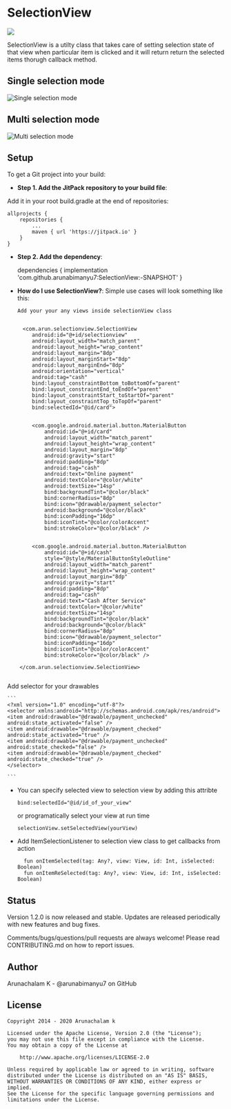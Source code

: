 # SelectionView

[![](https://jitpack.io/v/arunabimanyu7/SelectionView.svg)](https://jitpack.io/#arunabimanyu7/SelectionView)

SelectionView is a utilty class that takes care of setting selection state of that view when particular item is clicked and it will return return the selected items thorugh callback method.


Single selection mode
-------

![Single selection mode](https://raw.github.com/arunabimanyu7/SelectionView/master/screenshot/selection_view_single_state.gif)


Multi selection mode
-------

![Multi selection mode](https://raw.github.com/arunabimanyu7/SelectionView/master/screenshot/selection_view_multi_state.gif)



Setup
-------

To get a Git project into your build:

 * **Step 1. Add the JitPack repository to your build file**:

Add it in your root build.gradle at the end of repositories:

	allprojects {
		repositories {
			...
			maven { url 'https://jitpack.io' }
		}
	}
 
 * **Step 2. Add the dependency**:

	dependencies {
	        implementation 'com.github.arunabimanyu7:SelectionView:-SNAPSHOT'
	}

 * **How do I use SelectionView?**:
    Simple use cases will look something like this:
    
       Add your your any views inside selectionView class 
      
```
    
     <com.arun.selectionview.SelectionView
        android:id="@+id/selectionview"
        android:layout_width="match_parent"
        android:layout_height="wrap_content"
        android:layout_margin="8dp"
        android:layout_marginStart="8dp"
        android:layout_marginEnd="8dp"
        android:orientation="vertical"
        android:tag="cash"
        bind:layout_constraintBottom_toBottomOf="parent"
        bind:layout_constraintEnd_toEndOf="parent"
        bind:layout_constraintStart_toStartOf="parent"
        bind:layout_constraintTop_toTopOf="parent"
        bind:selectedId="@id/card">


        <com.google.android.material.button.MaterialButton
            android:id="@+id/card"
            android:layout_width="match_parent"
            android:layout_height="wrap_content"
            android:layout_margin="8dp"
            android:gravity="start"
            android:padding="8dp"
            android:tag="cash"
            android:text="Online payment"
            android:textColor="@color/white"
            android:textSize="14sp"
            bind:backgroundTint="@color/black"
            bind:cornerRadius="8dp"
            bind:icon="@drawable/payment_selector"
            android:background="@color/black"
            bind:iconPadding="16dp"
            bind:iconTint="@color/colorAccent"
            bind:strokeColor="@color/black" />


        <com.google.android.material.button.MaterialButton
            android:id="@+id/cash"
            style="@style/MaterialButtonStyleOutline"
            android:layout_width="match_parent"
            android:layout_height="wrap_content"
            android:layout_margin="8dp"
            android:gravity="start"
            android:padding="8dp"
            android:tag="cash"
            android:text="Cash After Service"
            android:textColor="@color/white"
            android:textSize="14sp"
            bind:backgroundTint="@color/black"
            android:background="@color/black"
            bind:cornerRadius="8dp"
            bind:icon="@drawable/payment_selector"
            bind:iconPadding="16dp"
            bind:iconTint="@color/colorAccent"
            bind:strokeColor="@color/black" />

    </com.arun.selectionview.SelectionView>
    
   ```

    
   Add selector for your drawables
    
    ```
    <?xml version="1.0" encoding="utf-8"?>
    <selector xmlns:android="http://schemas.android.com/apk/res/android">
    <item android:drawable="@drawable/payment_unchecked" android:state_activated="false" />
    <item android:drawable="@drawable/payment_checked" android:state_activated="true" />
    <item android:drawable="@drawable/payment_unchecked" android:state_checked="false" />
    <item android:drawable="@drawable/payment_checked" android:state_checked="true" />
    </selector>
    
    ```

  * You can specify selected view to selection view
     by adding this attribte
     
        bind:selectedId="@id/id_of_your_view"
     
     or programatically select your view at run time
     
        selectionView.setSelectedView(yourView)
    
  * Add ItemSelectionListener to selection view class to get callbacks from action
    
          fun onItemSelected(tag: Any?, view: View, id: Int, isSelected: Boolean)
          fun onItemReSelected(tag: Any?, view: View, id: Int, isSelected: Boolean)



Status
-------

Version 1.2.0 is now released and stable. Updates are released periodically with new features and bug fixes.

Comments/bugs/questions/pull requests are always welcome! Please read CONTRIBUTING.md on how to report issues.
  

Author
------

Arunachalam K - @arunabimanyu7 on GitHub
    
License
-------

    Copyright 2014 - 2020 Arunachalam k

    Licensed under the Apache License, Version 2.0 (the "License");
    you may not use this file except in compliance with the License.
    You may obtain a copy of the License at

        http://www.apache.org/licenses/LICENSE-2.0

    Unless required by applicable law or agreed to in writing, software
    distributed under the License is distributed on an "AS IS" BASIS,
    WITHOUT WARRANTIES OR CONDITIONS OF ANY KIND, either express or implied.
    See the License for the specific language governing permissions and
    limitations under the License.
    
